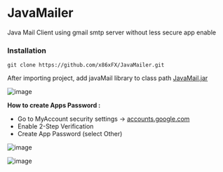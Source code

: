# JavaMailer
 Java Mail Client using gmail smtp server without less secure app enable
 
 ### Installation
 ```
 git clone https://github.com/x86xFX/JavaMailer.git
 ```
After importing project, add javaMail library to class path
[JavaMail.jar](https://javaee.github.io/javamail/#Download_JavaMail_Release)

![image](https://user-images.githubusercontent.com/101990722/174668455-e108eee5-027d-4635-a69a-cfca07063ad5.png)


**How to create Apps Password :**
- Go to MyAccount security settings -> [accounts.google.com](https://myaccount.google.com/security)
- Enable 2-Step Verification
- Create App Password (select Other)

![image](https://user-images.githubusercontent.com/101990722/174668809-99c0c463-58a5-4ac0-80c2-ff2c7b22ed03.png)

![image](https://user-images.githubusercontent.com/101990722/174669114-27fc20fa-7020-41b6-bc9e-b223e2665d42.png)
